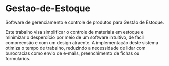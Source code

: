 # Gestao-de-Estoque
Software de gerenciamento e controle de produtos para Gestão de Estoque.

Este trabalho visa simplificar o controle de materiais em estoque e minimizar o desperdício por meio de um software intuitivo, de fácil compreensão e com um design atraente. A implementação deste sistema otimiza o tempo de trabalho, reduzindo a necessidade de lidar com burocracias como envio de e-mails, preenchimento de fichas ou formulários. 
